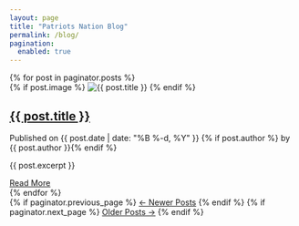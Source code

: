 ```yaml
---
layout: page
title: "Patriots Nation Blog"
permalink: /blog/
pagination:
  enabled: true
---
```


<main class="blog-list container">
  {% for post in paginator.posts %}
    <article class="blog-post">
      {% if post.image %}
      <img src="{{ post.image | relative_url }}" alt="{{ post.title }}">
      {% endif %}
      <div class="blog-content">
        <h2><a href="{{ post.url | relative_url }}">{{ post.title }}</a></h2>
        <p class="post-meta">
          Published on {{ post.date | date: "%B %-d, %Y" }}
          {% if post.author %} by {{ post.author }}{% endif %}
        </p>
        <p>{{ post.excerpt }}</p>
        <a href="{{ post.url | relative_url }}" class="read-more">Read More</a>
      </div>
    </article>
  {% endfor %}
</main>

<!-- Pagination Links -->
<div class="pagination">
  {% if paginator.previous_page %}
    <a href="{{ paginator.previous_page_path | relative_url }}">← Newer Posts</a>
  {% endif %}
  {% if paginator.next_page %}
    <a href="{{ paginator.next_page_path | relative_url }}">Older Posts →</a>
  {% endif %}
</div>